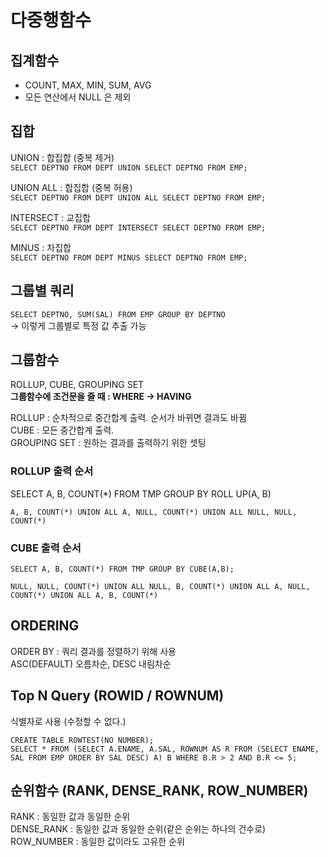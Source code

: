 # 다중행함수

## 집계함수
- COUNT, MAX, MIN, SUM, AVG
- 모든 연산에서 NULL 은 제외

## 집합

UNION : 합집합 (중복 제거)   
`SELECT DEPTNO FROM DEPT UNION SELECT DEPTNO FROM EMP;`

UNION ALL : 합집합 (중복 허용)   
`SELECT DEPTNO FROM DEPT UNION ALL SELECT DEPTNO FROM EMP;`
 
INTERSECT : 교집합   
`SELECT DEPTNO FROM DEPT INTERSECT SELECT DEPTNO FROM EMP;`

MINUS : 차집합   
`SELECT DEPTNO FROM DEPT MINUS SELECT DEPTNO FROM EMP;`

## 그룹별 쿼리
`SELECT DEPTNO, SUM(SAL) FROM EMP GROUP BY DEPTNO`    
-> 이렇게 그룹별로 특정 값 추출 가능

## 그룹함수
ROLLUP, CUBE, GROUPING SET   
**그룹함수에 조건문을 줄 때 : WHERE -> HAVING**

ROLLUP : 순차적으로 중간합계 출력. 순서가 바뀌면 결과도 바뀜    
CUBE : 모든 중간합계 출력.    
GROUPING SET : 원하는 결과를 출력하기 위한 셋팅   

### ROLLUP 출력 순서
SELECT A, B, COUNT(*) FROM TMP GROUP BY ROLL UP(A, B)    

`A, B, COUNT(*)
UNION ALL
A, NULL, COUNT(*)
UNION ALL
NULL, NULL, COUNT(*)`

### CUBE 출력 순서

`SELECT A, B, COUNT(*) FROM TMP GROUP BY CUBE(A,B);`   

`NULL, NULL, COUNT(*)
UNION ALL
NULL, B, COUNT(*)
UNION ALL
A, NULL, COUNT(*)
UNION ALL
A, B, COUNT(*)`

## ORDERING
ORDER BY : 쿼리 결과를 정렬하기 위해 사용    
ASC(DEFAULT) 오름차순, DESC 내림차순   


## Top N Query (ROWID / ROWNUM)
식별자로 사용 (수정할 수 없다.)

`CREATE TABLE ROWTEST(NO NUMBER);`   
`SELECT * FROM
(SELECT A.ENAME, A.SAL, ROWNUM AS R
FROM (SELECT ENAME, SAL FROM EMP ORDER BY SAL DESC) A) B
WHERE B.R > 2 AND B.R <= 5;`

## 순위함수 (RANK, DENSE_RANK, ROW_NUMBER)
RANK : 동일한 값과 동일한 순위   
DENSE_RANK : 동일한 값과 동일한 순위(같은 순위는 하나의 건수로)    
ROW_NUMBER : 동일한 값이라도 고유한 순위    

